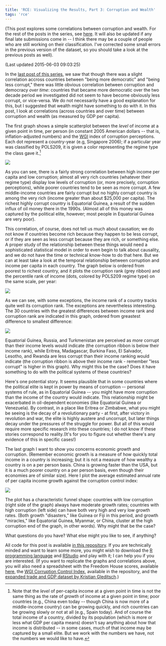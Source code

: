 ```yaml
---
title: 'RCE: Visualizing the Results, Part 3: Corruption and Wealth'
tags: 'rce'
---
```



(This post explores some correlations between corruption and wealth. For the rest of the posts in the series, see [here](http://politicalpathologies.blogspot.co.nz/search/label/rce). It will also be updated if any final late submissions come in -- I think there may be a couple of people who are still working on their classification. I've corrected some small errors in the previous version of the dataset, so you should take a look at the previous posts as well).

(Last updated 2015-06-03 09:03:25)



In the [last post of this series](http://politicalpathologies.blogspot.com/2015/05/rce-visualizing-results-part-ii.html), we saw that though there was a slight correlation accross countries between "being more democratic" and "being less corrupt," there was little obvious correlation between corruption and democracy *over time*: countries that became more democratic over the two decade period we investigated did not seem to have become obviously less corrupt, or vice-versa. We do not necessarily have a good explanation for this, but I suggested that wealth might have something to do with it. In this post, I look at correlations (across countries and over time) between corruption and wealth (as measured by GDP per capita).

The first graph shows a simple scatterplot between the *level* of income at a given point in time, per person (in constant 2005 American dollars -- that is, inflation-adjusted numbers) and the [WGI][WGI] index of corruption perceptions. Each dot represent a country-year (e.g, Singapore 2006); if a particular year was classified by POLS209, it is given a color representing the regime type the class gave it.[^Levels]

![](https://github.com/xmarquez/RCE-2015/raw/master/Wealth_Correlations_files/figure-html/unnamed-chunk-1-1.png?raw=TRUE)

As you can see, there is a fairly strong correlation between high income per capita and low corruption; almost all very rich countries (whatever their regime type) display low levels of corruption (or, more precisely, corruption perceptions), while poorer countries tend to be seen as more corrupt. A few middle-income countries are fairly corrupt but no highly corrupt country is among the very rich (income greater than about $25,000 per capita). The richest highly corrupt country is Equatorial Guinea, a result of the sudden influx of oil money there in the 1990s. (Almost all of this money was captured by the political elite, however; most people in Equatorial Guinea are very poor).

This correlation, of course, does not tell us much about causation; we do not know if countries become rich because they happen to be less corrupt, or if they are seen as less corrupt because they are rich, or something else. A proper study of the relationship between these things would need a sophisticated statistical model in order to even begin to talk about causality, and we do not have the time or technical know-how to do that here. But we can at least take a look at the temporal relationship between corruption and income per capita in each country. The graph below is ordered from poorest to richest country, and it plots the corruption rank (grey ribbon) and the percentile rank of income (dots, colored by POLS209 regime type) on the same scale, per year:

![](https://github.com/xmarquez/RCE-2015/raw/master/Wealth_Correlations_files/figure-html/unnamed-chunk-2-1.png?raw=TRUE)

As we can see, with some exceptions, the income rank of a country tracks quite well its corruption rank. The exceptions are nevertheless interesting. The 30 countries with the greatest differences between income rank and corruption rank are indicated in this graph, ordered from greastest difference to smallest difference:

![](https://github.com/xmarquez/RCE-2015/raw/master/Wealth_Correlations_files/figure-html/unnamed-chunk-3-1.png?raw=TRUE)

Equatorial Guinea, Russia, and Turkmenistan are perceived as *more* corrupt than their income levels would indicate (the corruption ribbon is below their income rank), while Eritrea, Madagascar, Burkina Faso, El Salvador, Lesotho, and Rwanda are less corrupt than their income ranking would indicate (the corruption ribbon is above their income rank - remember "less corrupt" is higher in this graph). Why might this be the case? Does it have something to do with the political systems of these countries?

Here's one potential story. It seems plausible that in some countries where the political elite is kept in power by means of corruption -- personal systems of rule, as in Equatorial Guinea -- you might have more corruption than the income of the country would indicate. This relationship might be exacerbated in oil-dependent economies (like Equatorial Guinea or Venezuela). By contrast, in a place like Eritrea or Zimbabwe, what you might be seeing is the decay of a revolutionary party - at first, after victory in revolution and war, the elite is highly austere and uncorrupt, but later things decay under the pressures of the struggle for power. But all of this would require more specific research into these countries; I do not know if these stories correspond to reality.(It's for you to figure out whether there's any evidence of this in specific cases!)

The last graph I want to show you concerns economic *growth* and corruption. (Remember economic growth is a measure of how quickly total income in a country is increasing; but it is not a measure of how wealthy a country is on a per person basis. China is growing faster than the USA, but it is a much poorer country on a per person basis, even though their economies are of similar size). Here I plot the average estimated annual rate of per capita income growth against the corruption control index:

![](https://github.com/xmarquez/RCE-2015/raw/master/Wealth_Correlations_files/figure-html/unnamed-chunk-4-1.png?raw=TRUE)

The plot has a characteristic funnel shape: countries with low corruption (right side of the graph) always have moderate growth rates; countries with high corruption (left side) can have both very high and very low growth rates. (Both growth "disasters," like Guinea or Fiji in this period, and growth "miracles," like Equatorial Guinea, Myanmar, or China, cluster at the high corruption end of the graph, in other words). Why might that be the case?

What questions do you have? What else might you like to see, if anything?

All code for this post is available [in this repository][Code]. If you are technically minded and want to learn some more, you might wish to download the [R programming language](http://www.r-project.org/) and [RStudio](http://www.rstudio.com/) and play with it; I can help you if you are interested. (If you want to replicate the graphs and correlations above, you will also need a spreadsheet with the Freedom House scores, available [here](https://drive.google.com/file/d/0B5wyt4eDq98GZVhUamRKVXJpLVU/view?usp=sharing), the [WGI Corruption Control Index][WGI], available in the repository, and the [expanded trade and GDP dataset by Kristian Gleditsch][Gleditsch].)

[^Levels]: Note that the *level* of per-capita income at a given point in time is not the same thing as the rate of *growth* of income at a given point in time; poor countries (e.g., China even today -- though China is now more of a middle-income country) can be growing quickly, and rich countries can be growing slowly or not at all (e.g., Spain today). And of course the total income of a country, divided by its population (which is more or less what GDP per capita means) doesn't say anything about how that income is distributed -- in some cases, much of that income may be captured by a small elite. But we work with the numbers we have, not the numbers we would like to have.

[Rydland]: http://www.nsd.uib.no/rapport/nsd_rapport124.pdf
[WGI]: http://info.worldbank.org/governance/wgi/index.aspx#doc-methodology
[TI]: http://www.transparency.org/
[Code]: https://github.com/xmarquez/RCE-2015
[Polity]: http://www.systemicpeace.org/inscr/
[FH]: http://freedomhouse.org
[Gleditsch]: http://privatewww.essex.ac.uk/~ksg/exptradegdp.html
